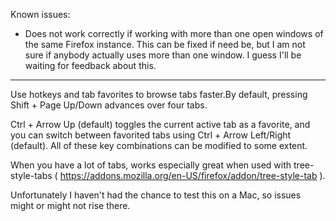 Known issues:

- Does not work correctly if working with more than one open windows of the same Firefox instance. This can be fixed if need be, but I am not sure if anybody actually uses more than one window. I guess I'll be waiting for feedback about this.

----------------------------

Use hotkeys and tab favorites to browse tabs faster.By default, pressing Shift + Page Up/Down advances over four tabs.

Ctrl + Arrow Up (default) toggles the current active tab as a favorite, and you can switch between favorited tabs using Ctrl + Arrow Left/Right (default). All of these key combinations can be modified to some extent.

When you have a lot of tabs, works especially great when used with tree-style-tabs ( https://addons.mozilla.org/en-US/firefox/addon/tree-style-tab ).

Unfortunately I haven't had the chance to test this on a Mac, so issues might or might not rise there.